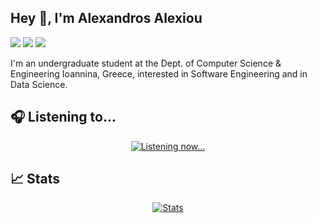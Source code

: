 ## Hey 👋, I'm Alexandros Alexiou

[![](https://img.shields.io/badge/-@homepage-%231DA1F2?style=flat-square&logo=about.me&logoColor=ffffff)](https://alexandrosalexiou.github.io/)
[![](https://img.shields.io/badge/-@alexandrosalexiou-%23181717?style=flat-square&logo=github)](https://github.com/AlexandrosAlexiou)
[![](https://img.shields.io/badge/-Alexandros%20Alexiou-blue?style=flat-square&logo=Linkedin&logoColor=white&link=https://www.linkedin.com/in/alexandrosalexiou/)](https://www.linkedin.com/in/alexandrosalexiou/)

I'm an undergraduate student at the Dept. of Computer Science & Engineering Ioannina, Greece, interested in Software Engineering and in Data Science.


## 🎧 Listening to...

<p align="center">
  <a href="https://spotify-readmemd.herokuapp.com/?background_color=0d1117&border_color=ffffff)](https://spotify-readmemd.herokuapp.com/?background_color=0d1117&border_color=ffffff"> 
    <img src="https://spotify-readmemd.herokuapp.com/?background_color=0d1117&border_color=ffffff)](https://spotify-readmemd.herokuapp.com/?background_color=0d1117&border_color=ffffff" alt="Listening now...">
  </a>
</p>



## &#x1f4c8; Stats

<p align="center">
  <a href="https://github-readme-stats.vercel.app/api?username=AlexandrosAlexiou&show_icons=true&bg_color=0d1117&text_color=e6e6e6"> 
    <img src="https://github-readme-stats.vercel.app/api?username=AlexandrosAlexiou&show_icons=true&bg_color=0d1117&text_color=e6e6e6" alt="Stats">
  </a>
</p>
